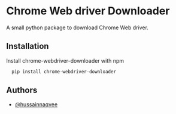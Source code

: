 
# Chrome Web driver Downloader

A small python package to download Chrome Web driver.



## Installation

Install chrome-webdriver-downloader with npm

```bash
  pip install chrome-webdriver-downloader
```
    
## Authors

- [@hussainnaqvee](https://www.github.com/hussainnaqvee)

